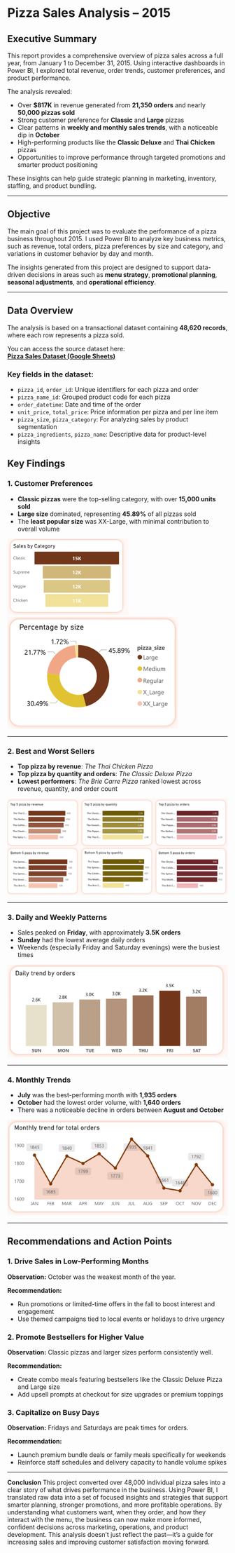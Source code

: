 # Pizza Sales Analysis – 2015

## Executive Summary

This report provides a comprehensive overview of pizza sales across a full year, from January 1 to December 31, 2015. Using interactive dashboards in Power BI, I explored total revenue, order trends, customer preferences, and product performance. 

The analysis revealed:
- Over **$817K** in revenue generated from **21,350 orders** and nearly **50,000 pizzas sold**
- Strong customer preference for **Classic** and **Large** pizzas
- Clear patterns in **weekly and monthly sales trends**, with a noticeable dip in **October**
- High-performing products like the **Classic Deluxe** and **Thai Chicken** pizzas
- Opportunities to improve performance through targeted promotions and smarter product positioning

These insights can help guide strategic planning in marketing, inventory, staffing, and product bundling.

---

## Objective

The main goal of this project was to evaluate the performance of a pizza business throughout 2015. I used Power BI to analyze key business metrics, such as revenue, total orders, pizza preferences by size and category, and variations in customer behavior by day and month.

The insights generated from this project are designed to support data-driven decisions in areas such as **menu strategy**, **promotional planning**, **seasonal adjustments**, and **operational efficiency**.

---

## Data Overview

The analysis is based on a transactional dataset containing **48,620 records**, where each row represents a pizza sold. 

You can access the source dataset here:  
[**Pizza Sales Dataset (Google Sheets)**](https://docs.google.com/spreadsheets/d/1mF1G56ZrwQlksmS5meWgC1yXRgeqGV2T/edit?gid=679792667#gid=679792667)

### Key fields in the dataset:
- `pizza_id`, `order_id`: Unique identifiers for each pizza and order
- `pizza_name_id`: Grouped product code for each pizza
- `order_datetime`: Date and time of the order
- `unit_price`, `total_price`: Price information per pizza and per line item
- `pizza_size`, `pizza_category`: For analyzing sales by product segmentation
- `pizza_ingredients`, `pizza_name`: Descriptive data for product-level insights

## Key Findings

### 1. Customer Preferences
- **Classic pizzas** were the top-selling category, with over **15,000 units sold**
- **Large size** dominated, representing **45.89%** of all pizzas sold
- The **least popular size** was XX-Large, with minimal contribution to overall volume

![Sales by Category](https://github.com/IrinaOrias/Pizza-by-the-Numbers-A-12-Month-Review/blob/main/Imagenes/Sales_by%20_Category.PNG?raw=true)  
![Sales by Size](https://github.com/IrinaOrias/Pizza-by-the-Numbers-A-12-Month-Review/blob/main/Imagenes/Sales_by%20_Size.PNG?raw=true)

---

### 2. Best and Worst Sellers
- **Top pizza by revenue**: *The Thai Chicken Pizza*
- **Top pizza by quantity and orders**: *The Classic Deluxe Pizza*
- **Lowest performers**: *The Brie Carre Pizza* ranked lowest across revenue, quantity, and order count

![Best and Worst Sellers](https://github.com/IrinaOrias/Pizza-by-the-Numbers-A-12-Month-Review/blob/main/Imagenes/Best%20and%20worst%20sellers.PNG?raw=true)

---

### 3. Daily and Weekly Patterns
- Sales peaked on **Friday**, with approximately **3.5K orders**
- **Sunday** had the lowest average daily orders
- Weekends (especially Friday and Saturday evenings) were the busiest times

![Weekly Trends](https://github.com/IrinaOrias/Pizza-by-the-Numbers-A-12-Month-Review/blob/main/Imagenes/Weekly%20Trends.PNG?raw=true)

---

### 4. Monthly Trends
- **July** was the best-performing month with **1,935 orders**
- **October** had the lowest order volume, with **1,640 orders**
- There was a noticeable decline in orders between **August and October**

![Monthly Trends](https://github.com/IrinaOrias/Pizza-by-the-Numbers-A-12-Month-Review/blob/main/Imagenes/Montly%20thrend.PNG?raw=true)

---

## Recommendations and Action Points

### 1. Drive Sales in Low-Performing Months

**Observation:** October was the weakest month of the year.

**Recommendation:**  
- Run promotions or limited-time offers in the fall to boost interest and engagement  
- Use themed campaigns tied to local events or holidays to drive urgency

### 2. Promote Bestsellers for Higher Value

**Observation:** Classic pizzas and larger sizes perform consistently well.

**Recommendation:**  
- Create combo meals featuring bestsellers like the Classic Deluxe Pizza and Large size  
- Add upsell prompts at checkout for size upgrades or premium toppings

### 3. Capitalize on Busy Days

**Observation:** Fridays and Saturdays are peak times for orders.

**Recommendation:**  
- Launch premium bundle deals or family meals specifically for weekends  
- Reinforce staff schedules and delivery capacity to handle volume spikes
 ---
**Conclusion**
This project converted over 48,000 individual pizza sales into a clear story of what drives performance in the business. Using Power BI, I translated raw data into a set of focused insights and strategies that support smarter planning, stronger promotions, and more profitable operations.
By understanding what customers want, when they order, and how they interact with the menu, the business can now make more informed, confident decisions across marketing, operations, and product development. This analysis doesn’t just reflect the past—it’s a guide for increasing sales and improving customer satisfaction moving forward.




